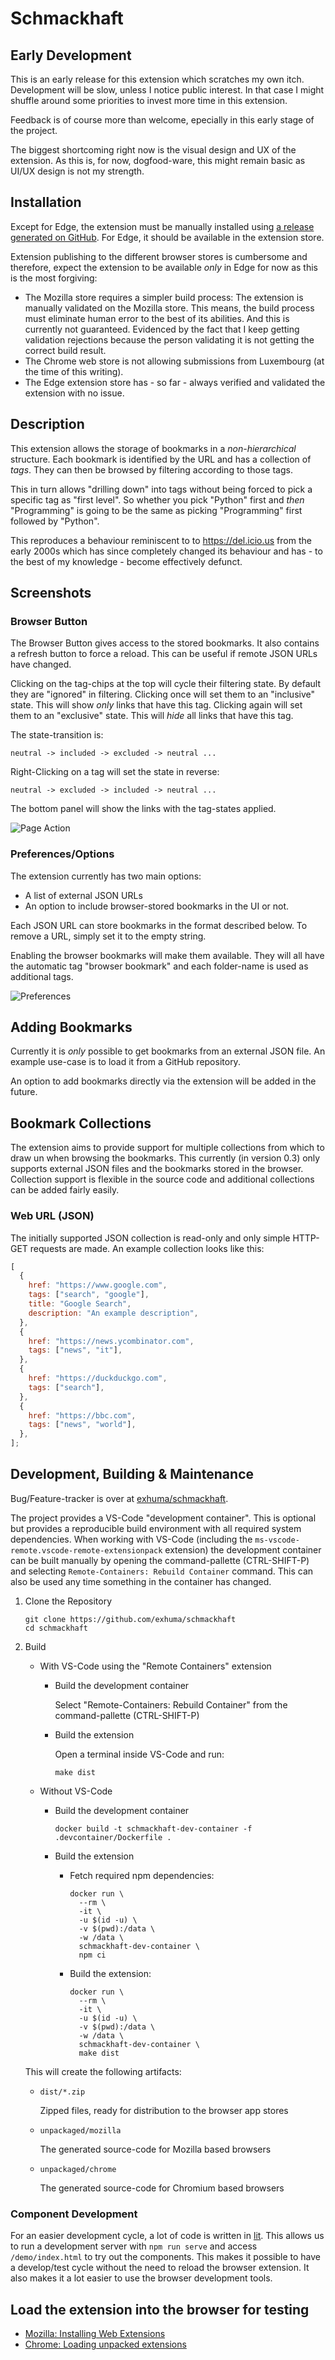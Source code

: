 # Schmackhaft

## Early Development

This is an early release for this extension which scratches my own itch.
Development will be slow, unless I notice public interest. In that case I might
shuffle around some priorities to invest more time in this extension.

Feedback is of course more than welcome, epecially in this early stage of the
project.

The biggest shortcoming right now is the visual design and UX of the extension.
As this is, for now, dogfood-ware, this might remain basic as UI/UX design is
not my strength.

## Installation

Except for Edge, the extension must be manually installed using [a release
generated on GitHub](https://github.com/exhuma/schmackhaft/releases). For Edge,
it should be available in the extension store.

Extension publishing to the different browser stores is cumbersome and
therefore, expect the extension to be available _only_ in Edge for now as this
is the most forgiving:

- The Mozilla store requires a simpler build process: The extension is manually
  validated on the Mozilla store. This means, the build process must eliminate
  human error to the best of its abilities. And this is currently not
  guaranteed. Evidenced by the fact that I keep getting validation rejections
  because the person validating it is not getting the correct build result.
- The Chrome web store is not allowing submissions from Luxembourg (at the time
  of this writing).
- The Edge extension store has - so far - always verified and validated the
  extension with no issue.

## Description

This extension allows the storage of bookmarks in a _non-hierarchical_
structure. Each bookmark is identified by the URL and has a collection of
_tags_. They can then be browsed by filtering according to those tags.

This in turn allows "drilling down" into tags without being forced to pick a
specific tag as "first level". So whether you pick "Python" first and _then_
"Programming" is going to be the same as picking "Programming" first followed by
"Python".

This reproduces a behaviour reminiscent to to https://del.icio.us from the early
2000s which has since completely changed its behaviour and has - to the best of
my knowledge - become effectively defunct.

## Screenshots

### Browser Button

The Browser Button gives access to the stored bookmarks. It also contains a
refresh button to force a reload. This can be useful if remote JSON URLs have
changed.

Clicking on the tag-chips at the top will cycle their filtering state. By
default they are "ignored" in filtering. Clicking once will set them to an
"inclusive" state. This will show _only_ links that have this tag. Clicking
again will set them to an "exclusive" state. This will _hide_ all links that
have this tag.

The state-transition is:

    neutral -> included -> excluded -> neutral ...

Right-Clicking on a tag will set the state in reverse:

    neutral -> excluded -> included -> neutral ...

The bottom panel will show the links with the tag-states applied.

![Page Action](docs/screenshots/browser-button.png "Browser Button")

### Preferences/Options

The extension currently has two main options:

- A list of external JSON URLs
- An option to include browser-stored bookmarks in the UI or not.

Each JSON URL can store bookmarks in the format described below. To remove a
URL, simply set it to the empty string.

Enabling the browser bookmarks will make them available. They will all have the
automatic tag "browser bookmark" and each folder-name is used as additional
tags.

![Preferences](docs/screenshots/options.png "Preferences")

## Adding Bookmarks

Currently it is _only_ possible to get bookmarks from an external JSON file. An
example use-case is to load it from a GitHub repository.

An option to add bookmarks directly via the extension will be added in the
future.

## Bookmark Collections

The extension aims to provide support for multiple collections from which to
draw un when browsing the bookmarks. This currently (in version 0.3) only
supports external JSON files and the bookmarks stored in the browser.
Collection support is flexible in the source code and additional collections can
be added fairly easily.

### Web URL (JSON)

The initially supported JSON collection is read-only and only simple HTTP-GET
requests are made. An example collection looks like this:

```javascript
[
  {
    href: "https://www.google.com",
    tags: ["search", "google"],
    title: "Google Search",
    description: "An example description",
  },
  {
    href: "https://news.ycombinator.com",
    tags: ["news", "it"],
  },
  {
    href: "https://duckduckgo.com",
    tags: ["search"],
  },
  {
    href: "https://bbc.com",
    tags: ["news", "world"],
  },
];
```

## Development, Building & Maintenance

Bug/Feature-tracker is over at [exhuma/schmackhaft](https://github.com/exhuma/schmackhaft).

The project provides a VS-Code "development container". This is optional
but provides a reproducible build environment with all required system
dependencies. When working with VS-Code (including the
`ms-vscode-remote.vscode-remote-extensionpack` extension) the development
container can be built manually by opening the command-pallette (CTRL-SHIFT-P)
and selecting `Remote-Containers: Rebuild Container` command. This can also be
used any time something in the container has changed.

1. Clone the Repository

   ```
   git clone https://github.com/exhuma/schmackhaft
   cd schmackhaft
   ```

1. Build

   - With VS-Code using the "Remote Containers" extension

     - Build the development container

       Select "Remote-Containers: Rebuild Container" from the command-pallette
       (CTRL-SHIFT-P)

     - Build the extension

       Open a terminal inside VS-Code and run:

       ```
       make dist
       ```

   - Without VS-Code

     - Build the development container

       ```
       docker build -t schmackhaft-dev-container -f .devcontainer/Dockerfile .
       ```

     - Build the extension

       - Fetch required npm dependencies:

         ```
         docker run \
           --rm \
           -it \
           -u $(id -u) \
           -v $(pwd):/data \
           -w /data \
           schmackhaft-dev-container \
           npm ci
         ```

       - Build the extension:

         ```
         docker run \
           --rm \
           -it \
           -u $(id -u) \
           -v $(pwd):/data \
           -w /data \
           schmackhaft-dev-container \
           make dist
         ```

   This will create the following artifacts:

   - `dist/*.zip`

     Zipped files, ready for distribution to the browser app stores

   - `unpackaged/mozilla`

     The generated source-code for Mozilla based browsers

   - `unpackaged/chrome`

     The generated source-code for Chromium based browsers

### Component Development

For an easier development cycle, a lot of code is written in
[lit](https://lit.dev). This allows us to run a development server with `npm run
serve` and access `/demo/index.html` to try out the components. This makes it
possible to have a develop/test cycle without the need to reload the browser
extension. It also makes it a lot easier to use the browser development tools.

## Load the extension into the browser for testing

- [Mozilla: Installing Web Extensions](https://developer.mozilla.org/en-US/docs/Mozilla/Add-ons/WebExtensions/Your_first_WebExtension#installing)
- [Chrome: Loading unpacked extensions](https://developer.chrome.com/docs/extensions/mv3/getstarted/#unpacked)
